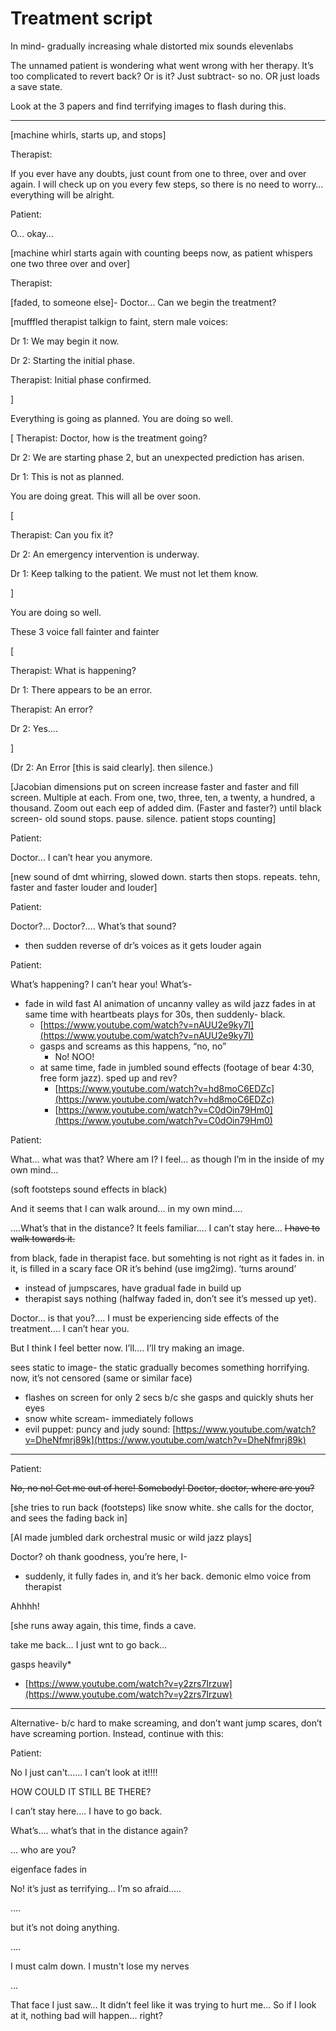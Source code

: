 # Treatment script

In mind- gradually increasing whale distorted mix sounds elevenlabs

The unnamed patient is wondering what went wrong with her therapy. It’s too complicated to revert back? Or is it? Just subtract- so no. OR just loads a save state.

Look at the 3 papers and find terrifying images to flash during this.

---

[machine whirls, starts up, and stops]

Therapist:

If you ever have any doubts, just count from one to three, over and over again. I will check up on you every few steps, so there is no need to worry… everything will be alright.

Patient:

O… okay…

[machine whirl starts again with counting beeps now, as patient whispers one two three over and over]

Therapist:

[faded, to someone else]- Doctor... Can we begin the treatment?

[mufffled therapist talkign to faint, stern male voices:

Dr 1: We may begin it now.

Dr 2: Starting the initial phase.

Therapist: Initial phase confirmed.

]

Everything is going as planned. You are doing so well.

[ Therapist: Doctor, how is the treatment going?

Dr 2: We are starting phase 2, but an unexpected prediction has arisen.

Dr 1: This is not as planned.

You are doing great. This will all be over soon.

[

Therapist: Can you fix it?

Dr 2: An emergency intervention is underway.

Dr 1: Keep talking to the patient. We must not let them know.

]

You are doing so well.

These 3 voice fall fainter and fainter

[

Therapist: What is happening?

Dr 1: There appears to be an error.

Therapist: An error?

Dr 2: Yes….

]

(Dr 2: An Error [this is said clearly]. then silence.) 

[Jacobian dimensions put on screen increase faster and faster and fill screen. Multiple at each. From one, two, three, ten, a twenty, a hundred, a thousand. Zoom out each eep of added dim. (Faster and faster?) until black screen- old sound stops. pause. silence. patient stops counting]

Patient:

Doctor… I can’t hear you anymore.

[new sound of dmt whirring, slowed down. starts then stops. repeats. tehn, faster and faster louder and louder]

Patient:

Doctor?… Doctor?…. What’s that sound?

- then sudden reverse of dr’s voices as it gets louder again

Patient:

What’s happening? I can’t hear you! What’s-

- fade in wild fast AI animation of uncanny valley as wild jazz fades in at same time with heartbeats plays for 30s, then suddenly- black.
    - [https://www.youtube.com/watch?v=nAUU2e9ky7I](https://www.youtube.com/watch?v=nAUU2e9ky7I)
    - gasps and screams as this happens, “no, no”
        - No! <breath> NOO!
    - at same time, fade in jumbled sound effects (footage of bear 4:30, free form jazz). sped up and rev?
        - [https://www.youtube.com/watch?v=hd8moC6EDZc](https://www.youtube.com/watch?v=hd8moC6EDZc)
        - [https://www.youtube.com/watch?v=C0dOin79Hm0](https://www.youtube.com/watch?v=C0dOin79Hm0)

Patient:

What… what was that? Where am I? I feel… as though I’m in the inside of my own mind… 

(soft footsteps sound effects in black)

And it seems that I can walk around… in my own mind…. 

….What’s that in the distance? It feels familiar…. I can’t stay here… ~~I have to walk towards it.~~

from black, fade in therapist face. but somehting is not right as it fades in. in it, is filled in a scary face OR it’s behind (use img2img). ‘turns around’

- instead of jumpscares, have gradual fade in build up
- therapist says nothing (halfway faded in, don’t see it’s messed up yet).

Doctor… is that you?…. I must be experiencing side effects of the treatment…. I can’t hear you.

But I think I feel better now. I’ll…. I’ll try making an image. 

sees static to image- the static gradually becomes something horrifying. now, it’s not censored (same or similar face)

- flashes on screen for only 2 secs b/c she gasps and quickly shuts her eyes
- snow white scream- immediately follows
- evil puppet: puncy and judy sound: [https://www.youtube.com/watch?v=DheNfmrj89k](https://www.youtube.com/watch?v=DheNfmrj89k)

---

Patient:

~~No, no no! Get me out of here! Somebody! Doctor, doctor, where are you?~~

[she tries to run back (footsteps) like snow white. she calls for the doctor, and sees the fading back in]

[AI made jumbled dark orchestral music or wild jazz plays]

Doctor? oh thank goodness, you’re here, I-

- suddenly, it fully fades in, and it’s her back. demonic elmo voice from therapist

Ahhhh! 

[she runs away again, this time, finds a cave. 

take me back… I just wnt to go back…

gasps heavily*

- [https://www.youtube.com/watch?v=y2zrs7Irzuw](https://www.youtube.com/watch?v=y2zrs7Irzuw)

---

Alternative- b/c hard to make screaming, and don’t want jump scares, don’t have screaming portion. Instead, continue with this:

Patient:

No I just can't...... I can’t look at it!!!! 

HOW COULD IT STILL BE THERE?

I can’t stay here…. I have to go back. 

What’s…. what’s that in the distance again?

… who are you?

eigenface fades in

No! it’s just as terrifying… I’m so afraid…..

….

but it’s not doing anything.

….

I must calm down. I mustn't lose my nerves

…

That face I just saw... It didn’t feel like it was trying to hurt me... So if I look at it, nothing bad will happen… right?